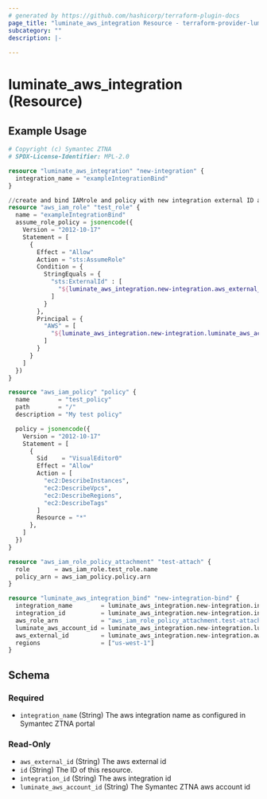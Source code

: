 ```yaml
---
# generated by https://github.com/hashicorp/terraform-plugin-docs
page_title: "luminate_aws_integration Resource - terraform-provider-luminate"
subcategory: ""
description: |-
  
---
```


# luminate_aws_integration (Resource)



## Example Usage

```terraform
# Copyright (c) Symantec ZTNA
# SPDX-License-Identifier: MPL-2.0

resource "luminate_aws_integration" "new-integration" {
  integration_name = "exampleIntegrationBind"
}

//create and bind IAMrole and policy with new integration external ID and luminate account ID
resource "aws_iam_role" "test_role" {
  name = "exampleIntegrationBind"
  assume_role_policy = jsonencode({
    Version = "2012-10-17"
    Statement = [
      {
        Effect = "Allow"
        Action = "sts:AssumeRole"
        Condition = {
          StringEquals = {
            "sts:ExternalId" : [
              "${luminate_aws_integration.new-integration.aws_external_id}"
            ]
          }
        },
        Principal = {
          "AWS" = [
            "${luminate_aws_integration.new-integration.luminate_aws_account_id}"
          ]
        }
      }
    ]
  })
}

resource "aws_iam_policy" "policy" {
  name        = "test_policy"
  path        = "/"
  description = "My test policy"

  policy = jsonencode({
    Version = "2012-10-17"
    Statement = [
      {
        Sid    = "VisualEditor0"
        Effect = "Allow"
        Action = [
          "ec2:DescribeInstances",
          "ec2:DescribeVpcs",
          "ec2:DescribeRegions",
          "ec2:DescribeTags"
        ]
        Resource = "*"
      },
    ]
  })
}

resource "aws_iam_role_policy_attachment" "test-attach" {
  role       = aws_iam_role.test_role.name
  policy_arn = aws_iam_policy.policy.arn
}

resource "luminate_aws_integration_bind" "new-integration-bind" {
  integration_name        = luminate_aws_integration.new-integration.integration_name
  integration_id          = luminate_aws_integration.new-integration.integration_id
  aws_role_arn            = "aws_iam_role_policy_attachment.test-attach.arn"
  luminate_aws_account_id = luminate_aws_integration.new-integration.luminate_aws_account_id
  aws_external_id         = luminate_aws_integration.new-integration.aws_external_id
  regions                 = ["us-west-1"]
}
```

<!-- schema generated by tfplugindocs -->
## Schema

### Required

- `integration_name` (String) The aws integration name as configured in Symantec ZTNA portal

### Read-Only

- `aws_external_id` (String) The aws external id
- `id` (String) The ID of this resource.
- `integration_id` (String) The aws integration id
- `luminate_aws_account_id` (String) The Symantec ZTNA aws account id
